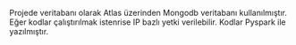 Projede veritabanı olarak Atlas üzerinden Mongodb veritabanı kullanılmıştır. Eğer kodlar çalıştırılmak istenrise IP bazlı yetki verilebilir. Kodlar Pyspark ile yazılmıştır.
